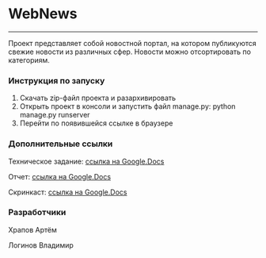 # WebNews
____

Проект представляет собой новостной портал, на котором публикуются свежие новости из различных сфер. Новости можно отсортировать по категориям.

### Инструкция по запуску

1. Скачать zip-файл проекта и разархивировать
2. Открыть проект в консоли и запустить файл manage.py: python manage.py runserver
3. Перейти по появившейся ссылке в браузере

### Дополнительные ссылки

Техническое задание: [ссылка на Google.Docs](https://docs.google.com/document/d/1LagpejkQtAuNVxkoNExYA6FjQ1g1wljz/edit?usp=sharing&ouid=106715825943020190009&rtpof=true&sd=true)

Отчет: [ссылка на Google.Docs](https://docs.google.com/document/d/162N1nraCmxu-aOFnodvZlFYs68gSHNiL/edit?usp=share_link&ouid=106715825943020190009&rtpof=true&sd=true)

Скринкаст: [ссылка на Google.Docs](https://drive.google.com/file/d/1LxzNEiWhJmJgvyKatm2Ms09Y8hyIkrh8/view?usp=share_link) 

### Разработчики

Храпов Артём

Логинов Владимир
